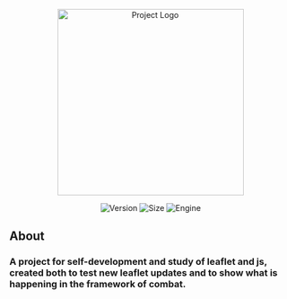<p align="center">
      <img src="https://cdn.discordapp.com/attachments/902207809385533481/1118505699283054622/AlphaLogo.png" alt="Project Logo" width="332">
</p>

<p align="center">
<img src="https://img.shields.io/badge/Version-1.3-blue" alt="Version"> 
<img src="https://img.shields.io/badge/size-4.85%20MB-green" alt="Size">
<img src="https://img.shields.io/badge/Engine-leaflet%20v1.9.3-brightgreen" alt="Engine"
</p>
  
## About
  
### A project for self-development and study of leaflet and js, created both to test new leaflet updates and to show what is happening in the framework of combat.

